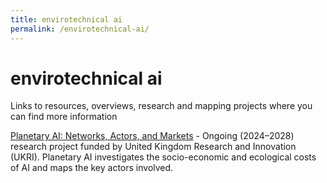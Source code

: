 ```yaml
---
title: envirotechnical ai
permalink: /envirotechnical-ai/
---
```


# envirotechnical ai

Links to resources, overviews, research and mapping projects where you can find more information


[Planetary AI: Networks, Actors, and Markets](https://planetaryai.net/) - Ongoing (2024–2028) research project funded by United Kingdom Research and Innovation (UKRI). Planetary AI investigates the socio-economic and ecological costs of AI and maps the key actors involved. 
